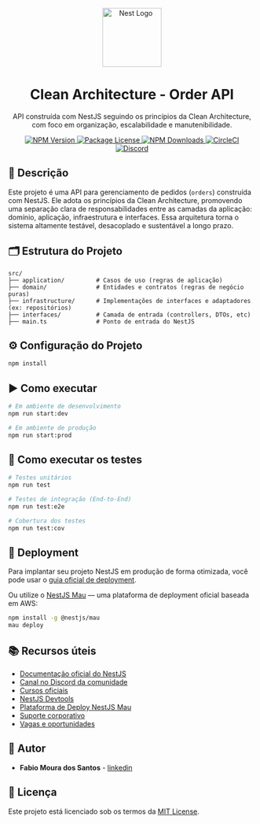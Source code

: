 <p align="center">
  <a href="https://nestjs.com/" target="_blank">
    <img src="https://nestjs.com/img/logo-small.svg" width="120" alt="Nest Logo" />
  </a>
</p>

<h1 align="center">Clean Architecture - Order API</h1>

<p align="center">
  API construída com NestJS seguindo os princípios da Clean Architecture, com foco em organização, escalabilidade e manutenibilidade.
</p>

<p align="center">
  <a href="https://www.npmjs.com/~nestjscore" target="_blank">
    <img src="https://img.shields.io/npm/v/@nestjs/core.svg" alt="NPM Version" />
  </a>
  <a href="https://www.npmjs.com/~nestjscore" target="_blank">
    <img src="https://img.shields.io/npm/l/@nestjs/core.svg" alt="Package License" />
  </a>
  <a href="https://www.npmjs.com/~nestjscore" target="_blank">
    <img src="https://img.shields.io/npm/dm/@nestjs/common.svg" alt="NPM Downloads" />
  </a>
  <a href="https://circleci.com/gh/nestjs/nest" target="_blank">
    <img src="https://img.shields.io/circleci/build/github/nestjs/nest/master" alt="CircleCI" />
  </a>
  <a href="https://discord.gg/G7Qnnhy" target="_blank">
    <img src="https://img.shields.io/badge/discord-online-brightgreen.svg" alt="Discord" />
  </a>
</p>

## 🧱 Descrição

Este projeto é uma API para gerenciamento de pedidos (`orders`) construída com NestJS. Ele adota os princípios da Clean Architecture, promovendo uma separação clara de responsabilidades entre as camadas da aplicação: domínio, aplicação, infraestrutura e interfaces. Essa arquitetura torna o sistema altamente testável, desacoplado e sustentável a longo prazo.

## 🗂️ Estrutura do Projeto

```
src/
├── application/         # Casos de uso (regras de aplicação)
├── domain/              # Entidades e contratos (regras de negócio puras)
├── infrastructure/      # Implementações de interfaces e adaptadores (ex: repositórios)
├── interfaces/          # Camada de entrada (controllers, DTOs, etc)
├── main.ts              # Ponto de entrada do NestJS
```

## ⚙️ Configuração do Projeto

```bash
npm install
```

## ▶️ Como executar

```bash
# Em ambiente de desenvolvimento
npm run start:dev

# Em ambiente de produção
npm run start:prod
```

## 🧪 Como executar os testes

```bash
# Testes unitários
npm run test

# Testes de integração (End-to-End)
npm run test:e2e

# Cobertura dos testes
npm run test:cov
```

## 🚀 Deployment

Para implantar seu projeto NestJS em produção de forma otimizada, você pode usar o [guia oficial de deployment](https://docs.nestjs.com/deployment).

Ou utilize o [NestJS Mau](https://mau.nestjs.com) — uma plataforma de deployment oficial baseada em AWS:

```bash
npm install -g @nestjs/mau
mau deploy
```

## 📚 Recursos úteis

- [Documentação oficial do NestJS](https://docs.nestjs.com)
- [Canal no Discord da comunidade](https://discord.gg/G7Qnnhy)
- [Cursos oficiais](https://courses.nestjs.com)
- [NestJS Devtools](https://devtools.nestjs.com)
- [Plataforma de Deploy NestJS Mau](https://mau.nestjs.com)
- [Suporte corporativo](https://enterprise.nestjs.com)
- [Vagas e oportunidades](https://jobs.nestjs.com)

## 👤 Autor

- **Fabio Moura dos Santos** - [linkedin](https://www.linkedin.com/in/fabio-moura-3b6063230)

## 📝 Licença

Este projeto está licenciado sob os termos da [MIT License](https://github.com/nestjs/nest/blob/master/LICENSE).
